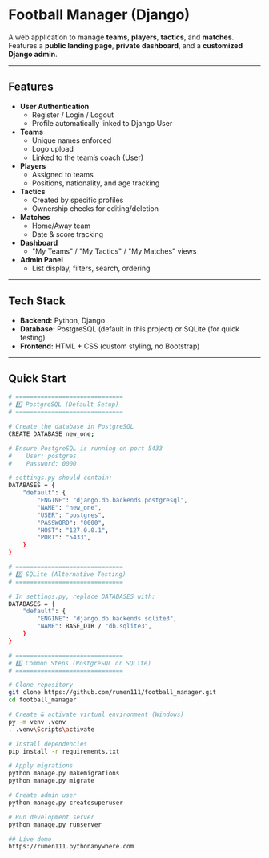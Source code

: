 # **Football Manager (Django)**  

A web application to manage **teams**, **players**, **tactics**, and **matches**.  
Features a **public landing page**, **private dashboard**, and a **customized Django admin**.  

---

## **Features**  

- **User Authentication**  
  - Register / Login / Logout  
  - Profile automatically linked to Django User  
- **Teams**  
  - Unique names enforced  
  - Logo upload  
  - Linked to the team’s coach (User)  
- **Players**  
  - Assigned to teams  
  - Positions, nationality, and age tracking  
- **Tactics**  
  - Created by specific profiles  
  - Ownership checks for editing/deletion  
- **Matches**  
  - Home/Away team  
  - Date & score tracking  
- **Dashboard**  
  - "My Teams" / "My Tactics" / "My Matches" views  
- **Admin Panel**  
  - List display, filters, search, ordering  

---

## **Tech Stack**  

- **Backend:** Python, Django  
- **Database:** PostgreSQL (default in this project) or SQLite (for quick testing)  
- **Frontend:** HTML + CSS (custom styling, no Bootstrap)  

---

## **Quick Start**  

```bash
# ==============================
# 1️⃣ PostgreSQL (Default Setup)
# ==============================

# Create the database in PostgreSQL
CREATE DATABASE new_one;

# Ensure PostgreSQL is running on port 5433
#    User: postgres  
#    Password: 0000  

# settings.py should contain:
DATABASES = {
    "default": {
        "ENGINE": "django.db.backends.postgresql",
        "NAME": "new_one",
        "USER": "postgres",
        "PASSWORD": "0000",
        "HOST": "127.0.0.1",
        "PORT": "5433",
    }
}

# ==============================
# 2️⃣ SQLite (Alternative Testing)
# ==============================

# In settings.py, replace DATABASES with:
DATABASES = {
    "default": {
        "ENGINE": "django.db.backends.sqlite3",
        "NAME": BASE_DIR / "db.sqlite3",
    }
}

# ==============================
# 3️⃣ Common Steps (PostgreSQL or SQLite)
# ==============================

# Clone repository
git clone https://github.com/rumen111/football_manager.git
cd football_manager

# Create & activate virtual environment (Windows)
py -m venv .venv
. .venv\Scripts\activate

# Install dependencies
pip install -r requirements.txt

# Apply migrations
python manage.py makemigrations
python manage.py migrate

# Create admin user
python manage.py createsuperuser

# Run development server
python manage.py runserver

## Live demo
https://rumen111.pythonanywhere.com
